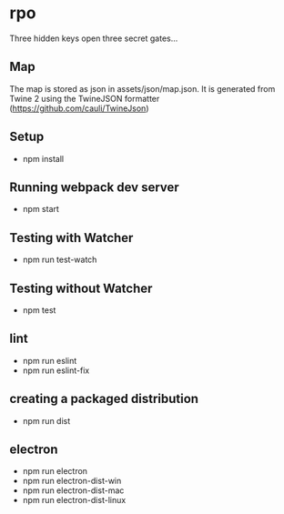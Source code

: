 # rpo
Three hidden keys open three secret gates...

## Map
The map is stored as json in assets/json/map.json. It is generated from Twine 2 using the TwineJSON formatter (https://github.com/cauli/TwineJson)

## Setup
- npm install

## Running webpack dev server
- npm start

## Testing with Watcher
- npm run test-watch

## Testing without Watcher
- npm test

## lint
- npm run eslint
- npm run eslint-fix

## creating a packaged distribution
- npm run dist

## electron
- npm run electron
- npm run electron-dist-win
- npm run electron-dist-mac
- npm run electron-dist-linux
